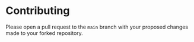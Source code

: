 # Contributing

Please open a pull request to the `main` branch with your proposed changes made to your forked repository.
